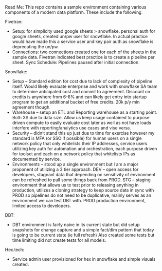 Read Me:
This repo contains a sample environment containing various components of a modern data platform.  These include the following:

Fivetran:
- Setup: for simplicity used google sheets > snowflake.  personal auth for google sheets, created un/pw user for snowflake.  In actual practice would have made this a service user and key pair auth as snowflake is deprecating the un/pw.
- Connections: two connections created one for each of the sheets in the sample data.  Fivetran indicated best practice is to create a pipeline per sheet.
Sync Schedule: Pipelines paused after initial connection.


Snowflake:
-	Setup – Standard edition for cost due to lack of complexity of pipeline itself.  Would likely evaluate enterprise and work with snowflake SA team to determine anticipated cost and commit to agreement.  Discount on credits is anywhere from 6-8% and can likely get entry into startup program to get an additional bucket of free credits.  20k p/y min agreement though.
-	Warehouse – setup an ETL and Reporting warehouse as a starting point.  Both XS due to data size.  Allow us keep usage contained to purpose driven compute to easily evaluate cost later as well as not have loads interfere with reporting/analytics use cases and vise versa.
-	Security – didn’t stand this up just due to time for exercise however my standard is MFA (or SSO if possible) for human users on a single network policy that only whitelists their IP addresses, service users utilizing key auth for automation and orchestration, each purpose driven for toolset and each on a network policy that whitelists IPs as documented by service.
-	Environments – stood up a single environment but I am a major proponent of utilizing a 3 tier approach. DEV – open access for developers, stagnant data that depending on sensitivity of environment can be refreshed to pull some things back from PROD.  STG – staging environment that allows us to test prior to releasing anything in production, utilizes a cloning strategy to keep source data in sync with PROD so pipelines do not need to be duplicative, mainly serves as an environment we can test DBT with.  PROD production environment, limited access to developers.

DBT:
- DBT environment is fairly naive in its current state but did setup snapshots for change capture and a simple fact/dim pattern that today is going to be current state (ie full refresh)  Also created some tests but time limiting did not create tests for all models.

Hex.tech:
- Service admin user provisioned for hex in snowflake and simple visuals created.

